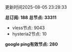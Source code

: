 更新时间2025-08-05 23:28:33

**总订阅: 188**
**总节点: 33311**
- vless节点: 9043
- hysteria2节点: 10

**google ping有效节点: 280**
